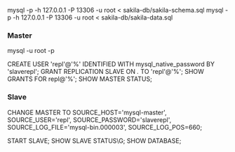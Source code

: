 mysql -p -h 127.0.0.1 -P 13306 -u root < sakila-db/sakila-schema.sql
mysql -p -h 127.0.0.1 -P 13306 -u root < sakila-db/sakila-data.sql


### Master

mysql -u root -p

CREATE USER 'repl'@'%' IDENTIFIED WITH mysql_native_password BY 'slaverepl';
GRANT REPLICATION SLAVE ON *.* TO 'repl'@'%';
SHOW GRANTS FOR repl@'%';
SHOW MASTER STATUS;

### Slave

CHANGE MASTER TO
SOURCE_HOST='mysql-master',
SOURCE_USER='repl',
SOURCE_PASSWORD='slaverepl',
SOURCE_LOG_FILE='mysql-bin.000003',
SOURCE_LOG_POS=660;

START SLAVE;
SHOW SLAVE STATUS\G;
SHOW DATABASE;